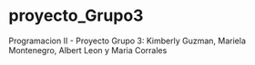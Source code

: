 # proyecto_Grupo3
Programacion II - Proyecto Grupo 3: Kimberly Guzman, Mariela Montenegro, Albert Leon y Maria Corrales
